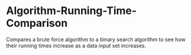 # Algorithm-Running-Time-Comparison
Compares a brute force algorithm to a binary search algorithm to see how their running times increase as a data input set increases.
